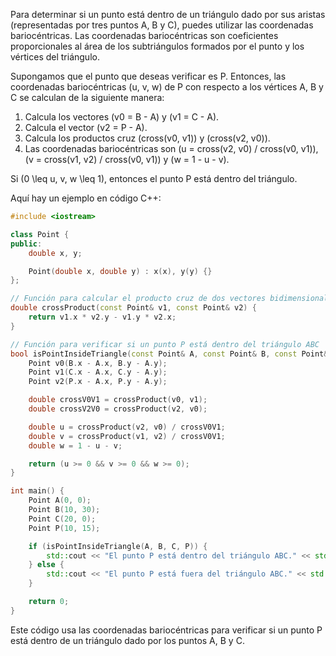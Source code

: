 Para determinar si un punto está dentro de un triángulo dado por sus aristas (representadas por tres puntos A, B y C), puedes utilizar las coordenadas bariocéntricas. Las coordenadas bariocéntricas son coeficientes proporcionales al área de los subtriángulos formados por el punto y los vértices del triángulo.

Supongamos que el punto que deseas verificar es P. Entonces, las coordenadas bariocéntricas (u, v, w) de P con respecto a los vértices A, B y C se calculan de la siguiente manera:

1. Calcula los vectores \(v0 = B - A\) y \(v1 = C - A\).
2. Calcula el vector \(v2 = P - A\).
3. Calcula los productos cruz \(cross(v0, v1)\) y \(cross(v2, v0)\).
4. Las coordenadas bariocéntricas son \(u = cross(v2, v0) / cross(v0, v1)\), \(v = cross(v1, v2) / cross(v0, v1)\) y \(w = 1 - u - v\).

Si \(0 \leq u, v, w \leq 1\), entonces el punto P está dentro del triángulo.

Aquí hay un ejemplo en código C++:

```cpp
#include <iostream>

class Point {
public:
    double x, y;

    Point(double x, double y) : x(x), y(y) {}
};

// Función para calcular el producto cruz de dos vectores bidimensionales
double crossProduct(const Point& v1, const Point& v2) {
    return v1.x * v2.y - v1.y * v2.x;
}

// Función para verificar si un punto P está dentro del triángulo ABC
bool isPointInsideTriangle(const Point& A, const Point& B, const Point& C, const Point& P) {
    Point v0(B.x - A.x, B.y - A.y);
    Point v1(C.x - A.x, C.y - A.y);
    Point v2(P.x - A.x, P.y - A.y);

    double crossV0V1 = crossProduct(v0, v1);
    double crossV2V0 = crossProduct(v2, v0);

    double u = crossProduct(v2, v0) / crossV0V1;
    double v = crossProduct(v1, v2) / crossV0V1;
    double w = 1 - u - v;

    return (u >= 0 && v >= 0 && w >= 0);
}

int main() {
    Point A(0, 0);
    Point B(10, 30);
    Point C(20, 0);
    Point P(10, 15);

    if (isPointInsideTriangle(A, B, C, P)) {
        std::cout << "El punto P está dentro del triángulo ABC." << std::endl;
    } else {
        std::cout << "El punto P está fuera del triángulo ABC." << std::endl;
    }

    return 0;
}
```

Este código usa las coordenadas bariocéntricas para verificar si un punto P está dentro de un triángulo dado por los puntos A, B y C.